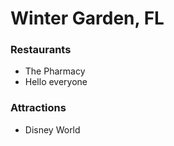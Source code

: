 # Winter Garden, FL

### Restaurants

- The Pharmacy
- Hello everyone

### Attractions

- Disney World
